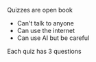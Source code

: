 Quizzes are open book
- Can't talk to anyone
- Can use the internet
- Can use AI but be careful

Each quiz has 3 questions
